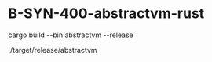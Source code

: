 # B-SYN-400-abstractvm-rust

cargo build --bin abstractvm --release

./target/release/abstractvm <filename>